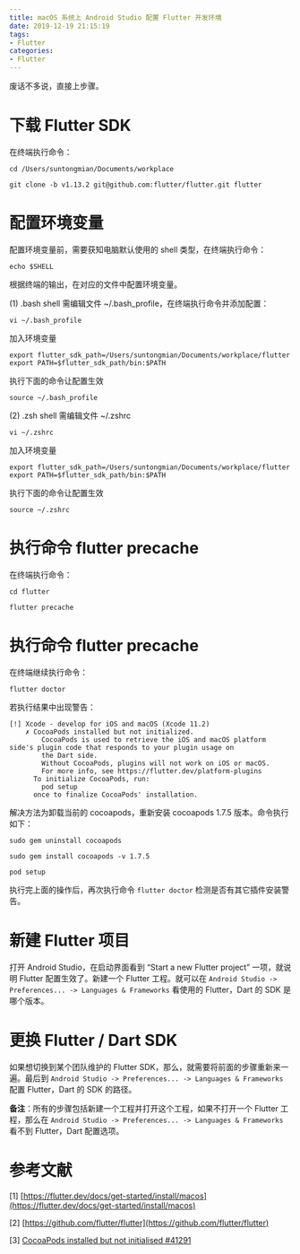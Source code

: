 ```yaml
---
title: macOS 系统上 Android Studio 配置 Flutter 开发环境
date: 2019-12-19 21:15:19
tags:
- Flutter
categories:
- Flutter
---
```


废话不多说，直接上步骤。

# 下载 Flutter SDK

在终端执行命令：

```
cd /Users/suntongmian/Documents/workplace

git clone -b v1.13.2 git@github.com:flutter/flutter.git flutter

```

# 配置环境变量

配置环境变量前，需要获知电脑默认使用的 shell 类型，在终端执行命令：

```
echo $SHELL
```

<!-- more -->

根据终端的输出，在对应的文件中配置环境变量。

(1) .bash shell 需编辑文件 ~/.bash_profile，在终端执行命令并添加配置：

```
vi ~/.bash_profile
```

加入环境变量

```
export flutter_sdk_path=/Users/suntongmian/Documents/workplace/flutter
export PATH=$flutter_sdk_path/bin:$PATH
```

执行下面的命令让配置生效

```
source ~/.bash_profile
```

(2) .zsh shell 需编辑文件 ~/.zshrc

```
vi ~/.zshrc
```

加入环境变量

```
export flutter_sdk_path=/Users/suntongmian/Documents/workplace/flutter
export PATH=$flutter_sdk_path/bin:$PATH
```

执行下面的命令让配置生效

```
source ~/.zshrc
```

# 执行命令 flutter precache

在终端执行命令：

```
cd flutter

flutter precache
```

# 执行命令 flutter precache

在终端继续执行命令：

```
flutter doctor
```

若执行结果中出现警告：

```
[!] Xcode - develop for iOS and macOS (Xcode 11.2)
    ✗ CocoaPods installed but not initialized.
        CocoaPods is used to retrieve the iOS and macOS platform side's plugin code that responds to your plugin usage on
        the Dart side.
        Without CocoaPods, plugins will not work on iOS or macOS.
        For more info, see https://flutter.dev/platform-plugins
      To initialize CocoaPods, run:
        pod setup
      once to finalize CocoaPods' installation.
```

解决方法为卸载当前的 cocoapods，重新安装 cocoapods 1.7.5 版本。命令执行如下：

```
sudo gem uninstall cocoapods

sudo gem install cocoapods -v 1.7.5

pod setup
```

执行完上面的操作后，再次执行命令 `flutter doctor` 检测是否有其它插件安装警告。


# 新建 Flutter 项目

打开 Android Studio，在启动界面看到 “Start a new Flutter project” 一项，就说明 Flutter 配置生效了。新建一个 Flutter 工程。就可以在  `Android Studio -> Preferences... -> Languages & Frameworks` 看使用的  Flutter，Dart 的 SDK 是哪个版本。

# 更换 Flutter / Dart SDK

如果想切换到某个团队维护的 Flutter SDK，那么，就需要将前面的步骤重新来一遍。最后到 `Android Studio -> Preferences... -> Languages & Frameworks` 配置 Flutter，Dart 的 SDK 的路径。

**备注**：所有的步骤包括新建一个工程并打开这个工程，如果不打开一个 Flutter 工程，那么在 `Android Studio -> Preferences... -> Languages & Frameworks`  看不到  Flutter，Dart  配置选项。

# 参考文献

[1] [https://flutter.dev/docs/get-started/install/macos](https://flutter.dev/docs/get-started/install/macos)

[2] [https://github.com/flutter/flutter](https://github.com/flutter/flutter)

[3] [CocoaPods installed but not initialised #41291](https://github.com/flutter/flutter/issues/41291)
